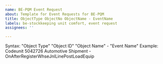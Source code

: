 ```yaml
---
name: BE-PQM Event Request
about: Template for Event Requests for BE-PQM
title: ObjectType ObjectNo ObjectName - EventName
labels: be-stockkeeping unit comfort, event request
assignees: ''

---
```


Syntax: "Object Type" "Object ID" "Object Name" - "Event Name"
Example: Codeunit 5042726 Automotive Shipment - OnAfterRegisterWhseJnlLinePostLoadEquip
